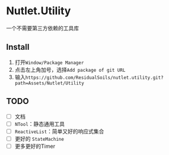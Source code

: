 # Nutlet.Utility
一个不需要第三方依赖的工具库

## Install
1. 打开`Window/Package Manager`
2. 点击左上角加号，选择`Add package of git URL`
3. 输入`https://github.com/ResidualSoils/nutlet.utility.git?path=Assets/Nutlet/Utility`

## TODO

- [ ] 文档
- [ ] `NTool`：静态通用工具
- [ ] `ReactiveList`：简单又好的响应式集合
- [ ] 更好的 `StateMachine`
- [ ] 更多更好的Timer